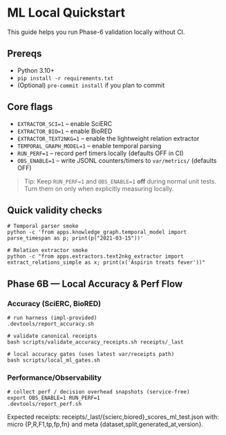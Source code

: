 # ML Local Quickstart

This guide helps you run Phase-6 validation locally without CI.

## Prereqs
- Python 3.10+
- `pip install -r requirements.txt`
- (Optional) `pre-commit install` if you plan to commit

## Core flags
- `EXTRACTOR_SCI=1` – enable SciERC
- `EXTRACTOR_BIO=1` – enable BioRED
- `EXTRACTOR_TEXT2NKG=1` – enable the lightweight relation extractor
- `TEMPORAL_GRAPH_MODEL=1` – enable temporal parsing
- `RUN_PERF=1` – record perf timers locally (defaults OFF in CI)
- `OBS_ENABLE=1` – write JSONL counters/timers to `var/metrics/` (defaults OFF)

> Tip: Keep `RUN_PERF=1` and `OBS_ENABLE=1` **off** during normal unit tests. Turn them on only when explicitly measuring locally.

## Quick validity checks
    # Temporal parser smoke
    python -c 'from apps.knowledge_graph.temporal_model import parse_timespan as p; print(p("2021-03-15"))'

    # Relation extractor smoke
    python -c "from apps.extractors.text2nkg_extractor import extract_relations_simple as x; print(x('Aspirin treats fever'))"

## Phase 6B — Local Accuracy & Perf Flow

### Accuracy (SciERC, BioRED)
    # run harness (impl-provided)
    .devtools/report_accuracy.sh

    # validate canonical receipts
    bash scripts/validate_accuracy_receipts.sh receipts/_last

    # local accuracy gates (uses latest var/receipts path)
    bash scripts/local_ml_gates.sh

### Performance/Observability
    # collect perf / decision overhead snapshots (service-free)
    export OBS_ENABLE=1 RUN_PERF=1
    .devtools/report_perf.sh

Expected receipts: receipts/_last/{scierc,biored}_scores_ml_test.json with:
  micro {P,R,F1,tp,fp,fn} and meta {dataset,split,generated_at,version}.
